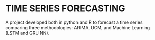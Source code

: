 # TIME SERIES FORECASTING

A project developed both in python and R to forecast a time series comparing three methodologies: ARIMA, UCM, and Machine Learning (LSTM and GRU NN).
